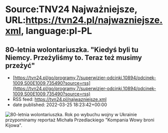 # Source:TNV24 Najważniejsze, URL:https://tvn24.pl/najwazniejsze.xml, language:pl-PL

## 80-letnia wolontariuszka. "Kiedyś byli tu Niemcy. Przeżyliśmy to. Teraz też musimy przeżyć"
 - [https://tvn24.pl/go/programy,7/superwizjer-odcinki,10894/odcinek-1009,S00E1009,735490?source=rss](https://tvn24.pl/go/programy,7/superwizjer-odcinki,10894/odcinek-1009,S00E1009,735490?source=rss)
 - RSS feed: https://tvn24.pl/najwazniejsze.xml
 - date published: 2022-03-25 18:23:42+00:00

<img alt="80-letnia wolontariuszka. " src="https://tvn24.pl/najnowsze/cdn-zdjecie-l2mhxt-kompania-wowy-broni-kijowa-6778178/alternates/LANDSCAPE_1280" />
    Rok po wybuchu wojny w Ukrainie przypominamy reportaż Michała Przedlackiego "Kompania Wowy broni Kijowa".


